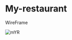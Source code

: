 # My-restaurant
WireFrame

![mYR](https://user-images.githubusercontent.com/97642724/149768066-588babc8-2782-4312-9cf1-a85345eb0d1b.PNG)
